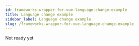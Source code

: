 ```yaml
---
id: frameworks-wrapper-for-vue-language-change-example
title: Language change example
sidebar_label: Language change example
slug: /frameworks-wrapper-for-vue-language-change-example
---
```


Not ready yet

